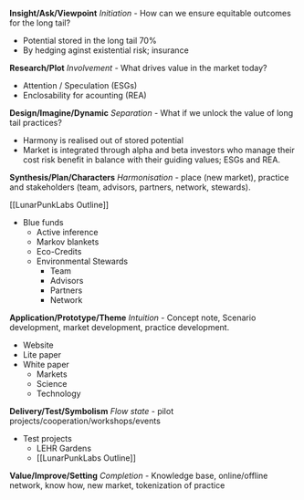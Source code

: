 
**Insight/Ask/Viewpoint** _Initiation_ - How can we ensure equitable outcomes for the long tail? 
- Potential stored in the long tail 70%
- By hedging aginst existential risk; insurance

**Research/Plot** _Involvement_ - What drives value in the market today? 
- Attention / Speculation (ESGs)
- Enclosability for acounting (REA)

**Design/Imagine/Dynamic** _Separation_ - What if we unlock the value of long tail practices? 
- Harmony is realised out of stored potential
- Market is integrated through alpha and beta investors who manage their cost risk benefit in balance with their guiding values; ESGs and REA.

**Synthesis/Plan/Characters** _Harmonisation_ - place (new market), practice and stakeholders (team, advisors, partners, network, stewards). 

[[LunarPunkLabs Outline]]
- Blue funds
	- Active inference
	- Markov blankets
	- Eco-Credits
	- Environmental Stewards
		- Team
		- Advisors
		- Partners
		- Network

**Application/Prototype/Theme** _Intuition_ - Concept note, Scenario development, market development, practice development.
- Website
- Lite paper
- White paper 
	- Markets
	- Science 
	- Technology

**Delivery/Test/Symbolism** _Flow state_ - pilot projects/cooperation/workshops/events 
- Test projects
	- LEHR Gardens
	- [[LunarPunkLabs Outline]]

**Value/Improve/Setting** _Completion_ - Knowledge base, online/offline network, know how, new market, tokenization of practice

